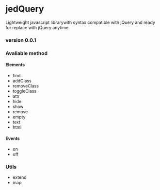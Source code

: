jedQuery
========
Lightweight javascript librarywith syntax compatible with jQuery and ready for replace with jQuery anytime.

### version 0.0.1


### Avaliable method

#### Elements
- find
- addClass
- removeClass
- toggleClass
- attr
- hide
- show
- remove
- empty
- text
- html


#### Events
- on
- off


### Utils
- extend
- map
